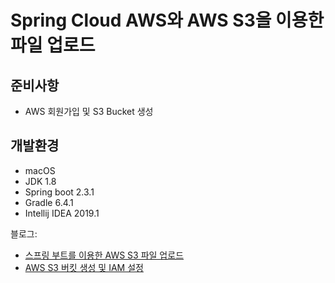 # Spring Cloud AWS와 AWS S3을 이용한 파일 업로드

## 준비사항 
* AWS 회원가입 및 S3 Bucket 생성 

## 개발환경
* macOS
* JDK 1.8
* Spring boot 2.3.1
* Gradle 6.4.1
* Intellij IDEA 2019.1

블로그: 
- [스프링 부트를 이용한 AWS S3 파일 업로드](https://willseungh0.tistory.com/2)
- [AWS S3 버킷 생성 및 IAM 설정](https://willseungh0.tistory.com/entry/AWS-S3-%EB%B2%84%ED%82%B7-%EC%83%9D%EC%84%B1-%EB%B0%8F-IAM-%EC%84%A4%EC%A0%95)
